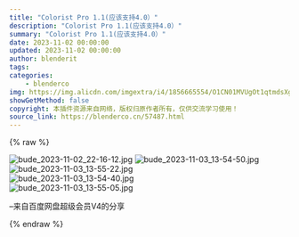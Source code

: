 ```yaml
---
title: "Colorist Pro 1.1(应该支持4.0）"
description: "Colorist Pro 1.1(应该支持4.0）"
summary: "Colorist Pro 1.1(应该支持4.0）"
date: 2023-11-02 00:00:00
updated: 2023-11-02 00:00:00
author: blenderit
tags: 
categories:
    - blenderco
img: https://img.alicdn.com/imgextra/i4/1856665554/O1CN01MVUgOt1qtmdsXgVNA_!!1856665554.jpg
showGetMethod: false
copyright: 本插件资源来自网络，版权归原作者所有，仅供交流学习使用！
source_link: https://blenderco.cn/57487.html
---
```


{% raw %}
<p><img src="https://img.alicdn.com/imgextra/i4/1856665554/O1CN01MVUgOt1qtmdsXgVNA_!!1856665554.jpg" alt="bude_2023-11-02_22-16-12.jpg"> <img src="https://img.alicdn.com/imgextra/i1/1856665554/O1CN01QNP9r01qtmdw20E2I_!!1856665554.jpg" alt="bude_2023-11-03_13-54-50.jpg"><br>
<img src="https://img.alicdn.com/imgextra/i2/1856665554/O1CN019EtpFN1qtmdqnrWB1_!!1856665554.jpg" alt="bude_2023-11-03_13-55-22.jpg"><br>
<img src="https://img.alicdn.com/imgextra/i4/1856665554/O1CN01aCoMNM1qtmdpgACyg_!!1856665554.jpg" alt="bude_2023-11-03_13-54-40.jpg"><br>
<img src="https://img.alicdn.com/imgextra/i1/1856665554/O1CN01XYgqWG1qtmduLztDR_!!1856665554.jpg" alt="bude_2023-11-03_13-55-05.jpg"></p><p>–来自百度网盘超级会员V4的分享</p>
<div style="display: none">blenderco</div>
{% endraw %}